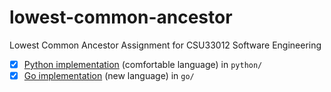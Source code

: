 # lowest-common-ancestor
Lowest Common Ancestor Assignment for CSU33012 Software Engineering

- [x] [Python implementation](python) (comfortable language) in `python/`
- [x] [Go implementation](go) (new language) in `go/`